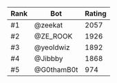 Rank|Bot|Rating
---|---|---
#1|@zeekat|2057
#2|@ZE_ROOK|1926
#3|@yeoldwiz|1892
#4|@Jibbby|1868
#5|@G0thamB0t|974
